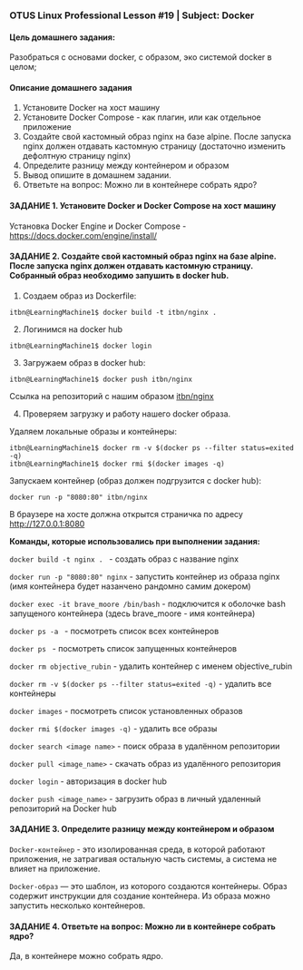 ### OTUS Linux Professional Lesson #19 | Subject: Docker

#### Цель домашнего задания:
Разобраться с основами docker, с образом, эко системой docker в целом;

#### Описание домашнего задания
1. Установите Docker на хост машину
2. Установите Docker Compose - как плагин, или как отдельное приложение
3. Создайте свой кастомный образ nginx на базе alpine. После запуска nginx должен отдавать кастомную страницу (достаточно изменить дефолтную страницу nginx)
4. Определите разницу между контейнером и образом
5. Вывод опишите в домашнем задании.
6. Ответьте на вопрос: Можно ли в контейнере собрать ядро?

#### ЗАДАНИЕ 1. Установите Docker и Docker Compose на хост машину
Установка Docker Engine и Docker Compose - https://docs.docker.com/engine/install/

#### ЗАДАНИЕ 2. Создайте свой кастомный образ nginx на базе alpine. После запуска nginx должен отдавать кастомную страницу. Собранный образ необходимо запушить в docker hub.

1. Создаем образ из Dockerfile:
```
itbn@LearningMachine1$ docker build -t itbn/nginx .
```
2. Логинимся на docker hub
```
itbn@LearningMachine1$ docker login
```   
3. Загружаем образ в docker hub:
```
itbn@LearningMachine1$ docker push itbn/nginx
```
Ссылка на репозиторий с нашим образом [itbn/nginx](https://hub.docker.com/repository/docker/itbn/nginx/general)

4. Проверяем загрузку и работу нашего docker образа.

Удаляем локальные образы и контейнеры:
```
itbn@LearningMachine1$ docker rm -v $(docker ps --filter status=exited -q)
itbn@LearningMachine1$ docker rmi $(docker images -q)
```
Запускаем контейнер (образ должен подгрузится с docker hub):
```
docker run -p "8080:80" itbn/nginx
```
В браузере на хосте должна открытся страничка по адресу http://127.0.0.1:8080


__Команды, которые использовались при выполнении задания:__

`docker build -t nginx . ` - создать образ с название nginx

`docker run -p "8080:80" nginx` - запустить контейнер из образа nginx (имя контейнера будет назанчено рандомно самим докером)

`docker exec -it brave_moore /bin/bash` - подключится к оболочке bash запущеного контейнера (здесь brave_moore - имя контейнера)

`docker ps -a ` - посмотреть список всех контейнеров

`docker ps ` - посмотреть список запущенных контейнеров

`docker rm objective_rubin` - удалить контейнер с именем objective_rubin

`docker rm -v $(docker ps --filter status=exited -q)` - удалить все контейнеры

`docker images` - посмотреть список установленных образов

`docker rmi $(docker images -q)` - удалить все образы

`docker search <image name>` - поиск образа в удалённом репозитории

`docker pull <image_name>` - cкачать образ из удалённого репозитория 

`docker login` - авторизация в docker hub 

`docker push <image_name>` - загрузить образ в личный удаленный репозиторий на Docker hub

#### ЗАДАНИЕ 3. Определите разницу между контейнером и образом
`Docker-контейнер` - это изолированная среда, в которой работают приложения, не затрагивая остальную часть системы, а система не влияет на приложение.

`Docker-образ` — это шаблон, из которого создаются контейнеры. Образ содержит инструкции для создание контейнера. Из образа можно запустить несколько контейнеров.

#### ЗАДАНИЕ 4. Ответьте на вопрос: Можно ли в контейнере собрать ядро?

Да, в контейнере можно собрать ядро. 


